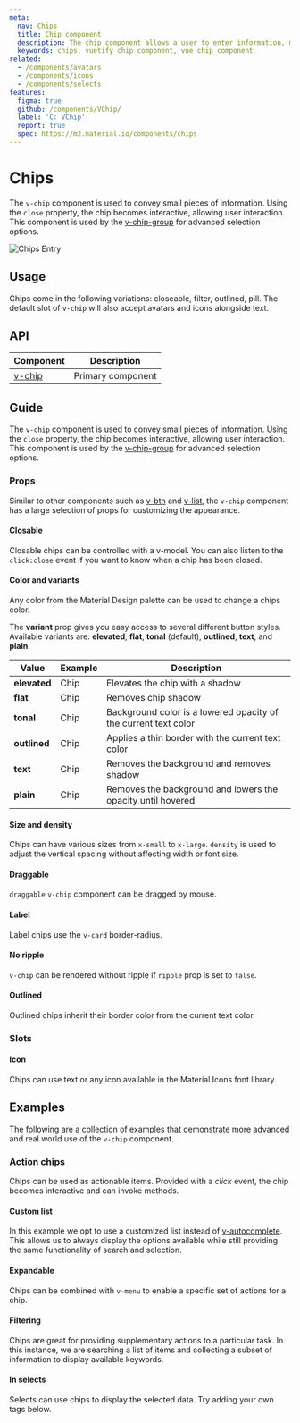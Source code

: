```yaml
---
meta:
  nav: Chips
  title: Chip component
  description: The chip component allows a user to enter information, make selections, filter content or trigger actions.
  keywords: chips, vuetify chip component, vue chip component
related:
  - /components/avatars
  - /components/icons
  - /components/selects
features:
  figma: true
  github: /components/VChip/
  label: 'C: VChip'
  report: true
  spec: https://m2.material.io/components/chips
---
```


# Chips

The `v-chip` component is used to convey small pieces of information. Using the `close` property, the chip becomes interactive, allowing user interaction. This component is used by the [v-chip-group](/components/chip-groups) for advanced selection options.

![Chips Entry](https://cdn.vuetifyjs.com/docs/images/components/v-chip/v-chip-entry.png)

<PageFeatures />

## Usage

Chips come in the following variations: closeable, filter, outlined, pill. The default slot of `v-chip` will also accept avatars and icons alongside text.

<ExamplesUsage name="v-chip" />

<PromotedEntry />

## API

| Component | Description |
| - | - |
| [v-chip](/api/v-chip/) | Primary component |

<ApiInline hide-links />

## Guide

The `v-chip` component is used to convey small pieces of information. Using the `close` property, the chip becomes interactive, allowing user interaction. This component is used by the [v-chip-group](/components/chip-groups) for advanced selection options.

### Props

Similar to other components such as [v-btn](/components/buttons/) and [v-list](/components/lists/), the `v-chip` component has a large selection of props for customizing the appearance.

#### Closable

Closable chips can be controlled with a v-model. You can also listen to the `click:close` event if you want to know when a chip has been closed.

<ExamplesExample file="v-chip/prop-closable" />

#### Color and variants

Any color from the Material Design palette can be used to change a chips color.

<ExamplesExample file="v-chip/prop-colored" />

The **variant** prop gives you easy access to several different button styles. Available variants are: **elevated**, **flat**, **tonal** (default), **outlined**, **text**, and **plain**.

| Value        | Example                                                  | Description                                                     |
|--------------|----------------------------------------------------------|-----------------------------------------------------------------|
| **elevated** | <v-chip color="primary" variant="elevated">Chip</v-chip> | Elevates the chip with a shadow                               |
| **flat**     | <v-chip color="primary" variant="flat">Chip</v-chip>     | Removes chip shadow                                           |
| **tonal**    | <v-chip color="primary" variant="tonal">Chip</v-chip>    | Background color is a lowered opacity of the current text color |
| **outlined** | <v-chip color="primary" variant="outlined">Chip</v-chip> | Applies a thin border with the current text color               |
| **text**     | <v-chip color="primary" variant="text">Chip</v-chip>     | Removes the background and removes shadow                       |
| **plain**    | <v-chip color="primary" variant="plain">Chip</v-chip>    | Removes the background and lowers the opacity until hovered     |

#### Size and density

Chips can have various sizes from `x-small` to `x-large`. `density` is used to adjust the vertical spacing without affecting width or font size.

<ExamplesExample file="v-chip/prop-sizes" />

#### Draggable

`draggable` `v-chip` component can be dragged by mouse.

<ExamplesExample file="v-chip/prop-draggable" />

#### Label

Label chips use the `v-card` border-radius.

<ExamplesExample file="v-chip/prop-label" />

#### No ripple

`v-chip` can be rendered without ripple if `ripple` prop is set to `false`.

<ExamplesExample file="v-chip/prop-no-ripple" />

#### Outlined

Outlined chips inherit their border color from the current text color.

<ExamplesExample file="v-chip/prop-outlined" />

### Slots

#### Icon

Chips can use text or any icon available in the Material Icons font library.

<ExamplesExample file="v-chip/slot-icon" />

## Examples

The following are a collection of examples that demonstrate more advanced and real world use of the `v-chip` component.

### Action chips

Chips can be used as actionable items. Provided with a _click_ event, the chip becomes interactive and can invoke methods.

<ExamplesExample file="v-chip/event-action-chips" />

#### Custom list

In this example we opt to use a customized list instead of [v-autocomplete](/components/autocompletes). This allows us to always display the options available while still providing the same functionality of search and selection.

<ExamplesExample file="v-chip/misc-custom-list" />

#### Expandable

Chips can be combined with `v-menu` to enable a specific set of actions for a chip.

<ExamplesExample file="v-chip/misc-expandable" />

#### Filtering

Chips are great for providing supplementary actions to a particular task. In this instance, we are searching a list of items and collecting a subset of information to display available keywords.

<ExamplesExample file="v-chip/misc-filtering" />

#### In selects

Selects can use chips to display the selected data. Try adding your own tags below.

<ExamplesExample file="v-chip/misc-in-selects" />
